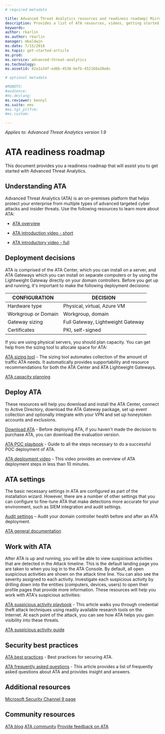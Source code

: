 ```yaml
---
# required metadata

title: Advanced Threat Analytics resources and readiness roadamp| Microsoft Docs
description: Provides a list of ATA resources, videos, getting started, deployment and readiness roadmap links.
keywords:
author: rkarlin
ms.author: rkarlin
manager: mbaldwin
ms.date: 7/15/2018
ms.topic: get-started-article
ms.prod:
ms.service: advanced-threat-analytics
ms.technology:
ms.assetid: 42a1a34f-ed6b-4538-befb-452168a30e8c

# optional metadata

#ROBOTS:
#audience:
#ms.devlang:
ms.reviewer: bennyl
ms.suite: ems
#ms.tgt_pltfrm:
#ms.custom:

---
```


*Applies to: Advanced Threat Analytics version 1.9*

# ATA readiness roadmap 
This document provides you a readiness roadmap that will assist you to get started with Advanced Threat Analytics.

## Understanding ATA

Advanced Threat Analytics (ATA) is an on-premises platform that helps protect your enterprise from multiple types of advanced targeted cyber attacks and insider threats. Use the following resources to learn more about ATA:

- [ATA overview](what-is-ata.md)

- [ATA introduction video - short](https://aka.ms/ATAShort)

- [ATA introductory video - full](https://aka.ms/ATAVideo) 


## Deployment decisions

ATA is comprised of the ATA Center, which you can install on a server, and ATA Gateways which you can install on separate computers or by using the Lightweight Gateway directly on your domain controllers. Before you get up and running, it's important to make the following deployment decisions:

|CONFIGURATION|DECISION|
|----|----|
|Hardware type|Physical, virtual, Azure VM|
|Workgroup or Domain|Workgroup, domain|
|Gateway sizing|Full Gateway, Lightweight Gateway|
|Certificates|PKI, self-signed|

If you are using physical servers, you should plan capacity. You can get help from the sizing tool to allocate space for ATA:

[ATA sizing tool](ata-capacity-planning.md) - The sizing tool automates collection of the amount of traffic ATA needs. It automatically provides supportability and resource recommendations for both the ATA Center and ATA Lightweight Gateways.

[ATA capacity planning](ata-capacity-planning.md)

## Deploy ATA

These resources will help you download and install the ATA Center, connect to Active Directory, download the ATA Gateway package, set up event collection and optionally integrate with your VPN and set up honeytoken accounts and exclusions.

[Download ATA](http://aka.ms/ataeval) - Before deploying ATA, if you haven't made the decision to purchase ATA, you can download the evaluation version. 

[ATA POC playbook](http://aka.ms/atapoc) - Guide to all the steps necessary to do a successful POC deployment of ATA.

[ATA deployment video](https://channel9.msdn.com/Shows/Microsoft-Security/Overview-of-ATA-Deployment-in-10-Minutes) - This video provides an overview of ATA deployment steps in less than 10 minutes.

## ATA settings

The basic necessary settings in ATA are configured as part of the installation wizard. However, there are a number of other settings that you can configure to fine-tune ATA that make detections more accurate for your environment, such as SIEM integration and audit settings.

[Audit settings](https://aka.ms/ataauditingblog) – Audit your domain controller health before and after an ATA deployment.

[ATA general documentation](https://docs.microsoft.com/advanced-threat-analytics/)

## Work with ATA

After ATA is up and running, you will be able to view suspicious activities that are detected in the Attack timeline. This is the default landing page you are taken to when you log in to the ATA Console. By default, all open suspicious activities are shown on the attack time line. You can also see the severity assigned to each activity. Investigate each suspicious activity by drilling down into the entities (computers, devices, users) to open their profile pages that provide more information. These resources will help you work with ATA's suspicious activities:

[ATA suspicious activity playbook](http://aka.ms/ataplaybook) - This article walks you through credential theft attack techniques using readily available research tools on the Internet. At each point of the attack, you can see how ATA helps you gain visibility into these threats.

[ATA suspicious activity guide](suspicious-activity-guide.md)



## Security best practices

[ATA best practices](https://aka.ms/atasecbestpractices) - Best practices for securing ATA.

[ATA frequently asked questions](ata-technical-faq.md) - This article provides a list of frequently asked questions about ATA and provides insight and answers.

## Additional resources

[Microsoft Security Channel 9 page](https://channel9.msdn.com/Shows/Microsoft-Security/)

## Community resources

[ATA blog](https://aka.ms/ATABlog)
[ATA community](https://aka.ms/ATACommunity)
[Provide feedback on ATA](https://aka.ms/ATAUserVoice)
